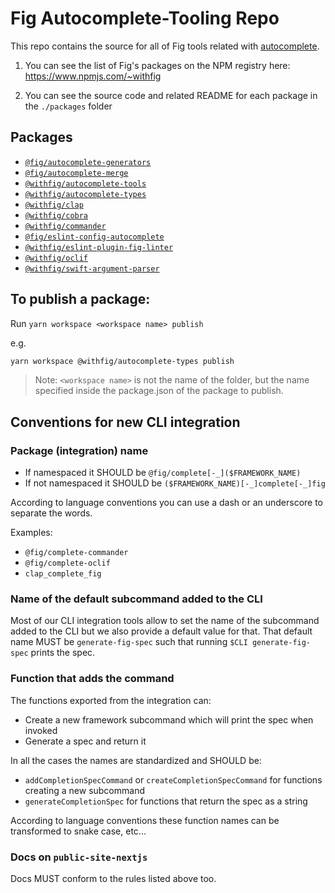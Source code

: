 # Fig Autocomplete-Tooling Repo

This repo contains the source for all of Fig tools related with [autocomplete](https://github.com/withfig/autocomplete).

1. You can see the list of Fig's packages on the NPM registry here: https://www.npmjs.com/~withfig

2. You can see the source code and related README for each package in the `./packages` folder

## Packages

- [`@fig/autocomplete-generators`](packages/autocomplete-generators/README.md)
- [`@fig/autocomplete-merge`](packages/autocomplete-merge/README.md)
- [`@withfig/autocomplete-tools`](packages/autocomplete-tools/README.md)
- [`@withfig/autocomplete-types`](packages/autocomplete-types/README.md)
- [`@withfig/clap`](packages/clap/README.md)
- [`@withfig/cobra`](packages/cobra/README.md)
- [`@withfig/commander`](packages/commander/README.md)
- [`@fig/eslint-config-autocomplete`](packages/eslint-config-autocomplete/README.md)
- [`@withfig/eslint-plugin-fig-linter`](packages/eslint-plugin-fig-linter/README.md)
- [`@withfig/oclif`](packages/oclif/README.md)
- [`@withfig/swift-argument-parser`](packages/swift-argument-parser/README.md)

## To publish a package:

Run `yarn workspace <workspace name> publish`

e.g.
```bash
yarn workspace @withfig/autocomplete-types publish
```

> Note: `<workspace name>` is not the name of the folder, but the name specified inside the package.json of the package to publish.

## Conventions for new CLI integration

### Package (integration) name

- If namespaced it SHOULD be `@fig/complete[-_]($FRAMEWORK_NAME)`
- If not namespaced it SHOULD be `($FRAMEWORK_NAME)[-_]complete[-_]fig`

According to language conventions you can use a dash or an underscore to separate the words.

Examples:
- `@fig/complete-commander`
- `@fig/complete-oclif`
- `clap_complete_fig`

### Name of the default subcommand added to the CLI

Most of our CLI integration tools allow to set the name of the subcommand added to the CLI but we also provide a default value for that.
That default name MUST be `generate-fig-spec` such that running `$CLI generate-fig-spec` prints the spec.

### Function that adds the command

The functions exported from the integration can:
- Create a new framework subcommand which will print the spec when invoked
- Generate a spec and return it

In all the cases the names are standardized and SHOULD be:
- `addCompletionSpecCommand` or `createCompletionSpecCommand` for functions creating a new subcommand
- `generateCompletionSpec` for functions that return the spec as a string

According to language conventions these function names can be transformed to snake case, etc...

### Docs on `public-site-nextjs`

Docs MUST conform to the rules listed above too.